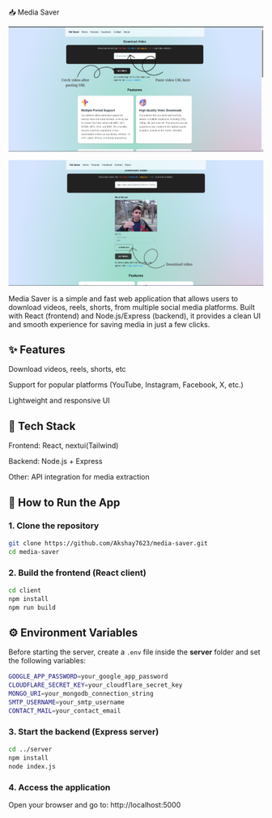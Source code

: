 📥 Media Saver

![APP_HOME_UI](APP_HOME_UI.png)

![YT_UI_DEMO](UI_YT.png)


Media Saver is a simple and fast web application that allows users to download videos, reels, shorts, from multiple social media platforms.
Built with React (frontend) and Node.js/Express (backend), it provides a clean UI and smooth experience for saving media in just a few clicks.

## ✨ Features

Download videos, reels, shorts, etc

Support for popular platforms (YouTube, Instagram, Facebook, X, etc.)

Lightweight and responsive UI

## 🚀 Tech Stack

Frontend: React, nextui(Tailwind)

Backend: Node.js + Express

Other: API integration for media extraction

## 🚀 How to Run the App

### 1. Clone the repository

```bash
git clone https://github.com/Akshay7623/media-saver.git
cd media-saver
```

### 2. Build the frontend (React client)

```bash
cd client
npm install
npm run build
```

## ⚙️ Environment Variables

Before starting the server, create a `.env` file inside the **server** folder and set the following variables:

```bash
GOOGLE_APP_PASSWORD=your_google_app_password
CLOUDFLARE_SECRET_KEY=your_cloudflare_secret_key
MONGO_URI=your_mongodb_connection_string
SMTP_USERNAME=your_smtp_username
CONTACT_MAIL=your_contact_email
```


### 3. Start the backend (Express server)

```bash
cd ../server
npm install
node index.js
```


### 4. Access the application

Open your browser and go to:
http://localhost:5000
